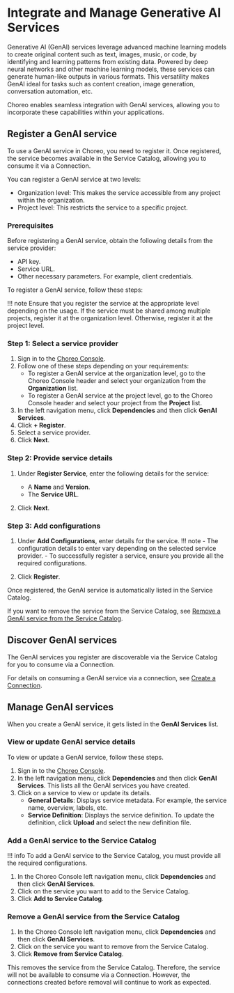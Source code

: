 # Integrate and Manage Generative AI Services

Generative AI (GenAI) services leverage advanced machine learning models to create original content such as text, images, music, or code, by identifying and learning patterns from existing data. Powered by deep neural networks and other machine learning models, these services can generate human-like outputs in various formats. This versatility makes GenAI ideal for tasks such as content creation, image generation, conversation automation, etc. 

Choreo enables seamless integration with GenAI services, allowing you to incorporate these capabilities within your applications.

## Register a GenAI service

To use a GenAI service in Choreo, you need to register it. Once registered, the service becomes available in the Service Catalog, allowing you to consume it via a Connection.

You can register a GenAI service at two levels:

  - Organization level: This makes the service accessible from any project within the organization.
  - Project level: This restricts the service to a specific project.

### Prerequisites

Before registering a GenAI service, obtain the following details from the service provider:
 - API key.
 - Service URL.
 - Other necessary parameters. For example, client credentials.

To register a GenAI service, follow these steps:

!!! note 
     Ensure that you register the service at the appropriate level depending on the usage. If the service must be shared among multiple projects, register it at the organization level. Otherwise, register it at the project level.

### Step 1: Select a service provider

1. Sign in to the [Choreo Console](https://console.choreo.dev/).
2. Follow one of these steps depending on your requirements:
    - To register a GenAI service at the organization level, go to the Choreo Console header and select your organization from the **Organization** list. 
    - To register a GenAI service at the project level, go to the Choreo Console header and select your project from the **Project** list. 
3. In the left navigation menu, click **Dependencies** and then click **GenAI Services**.
4. Click **+ Register**.
5. Select a service provider.
6. Click **Next**.

### Step 2: Provide service details

1. Under **Register Service**, enter the following details for the service:
    - A **Name** and **Version**.
    - The **Service URL**.

2. Click **Next**.

### Step 3: Add configurations

1. Under **Add Configurations**, enter details for the service.
    !!! note 
         - The configuration details to enter vary depending on the selected service provider.
         - To successfully register a service, ensure you provide all the required configurations.

2. Click **Register**.

Once registered, the GenAI service is automatically listed in the Service Catalog.

If you want to remove the service from the Service Catalog, see [Remove a GenAI service from the Service Catalog](#remove-a-genai-service-from-the-internal-marketplace).

## Discover GenAI services

The GenAI services you register are discoverable via the Service Catalog for you to consume via a Connection.

For details on consuming a GenAI service via a connection, see [Create a Connection](../develop-components/sharing-and-reusing/create-a-connection.md).

## Manage GenAI services

When you create a GenAI service, it gets listed in the **GenAI Services** list. 

### View or update GenAI service details

To view or update a GenAI service, follow these steps.

1. Sign in to the [Choreo Console](https://console.choreo.dev/).
2. In the left navigation menu, click **Dependencies** and then click **GenAI Services**. This lists all the GenAI services you have created.
3. Click on a service to view or update its details.
    - **General Details**: Displays service metadata. For example, the service name, overview, labels, etc. 
    - **Service Definition**: Displays the service definition. To update the definition, click **Upload** and select the new definition file.

### Add a GenAI service to the Service Catalog

!!! info
    To add a GenAI service to the Service Catalog, you must provide all the required configurations.

1. In the Choreo Console left navigation menu, click **Dependencies** and then click **GenAI Services**.
2. Click on the service you want to add to the Service Catalog.
3. Click **Add to Service Catalog**.

### Remove a GenAI service from the Service Catalog

1. In the Choreo Console left navigation menu, click **Dependencies** and then click **GenAI Services**.
2. Click on the service you want to remove from the Service Catalog.
3. Click **Remove from Service Catalog**.

This removes the service from the Service Catalog. Therefore, the service will not be available to consume via a Connection. However, the connections created before removal will continue to work as expected.

